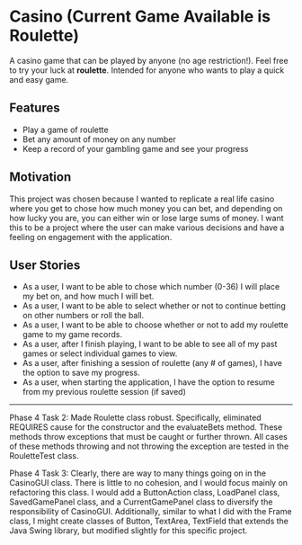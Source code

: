 # Casino (Current Game Available is Roulette)

A casino game that can be played by anyone (no age restriction!). Feel free to try your 
luck at **roulette**. Intended for anyone who wants to play a quick and easy game.  

## Features 

- Play a game of roulette
- Bet any amount of money on any number
- Keep a record of your gambling game and see your progress

## Motivation

This project was chosen because I wanted to replicate a real life casino where you get to chose how much money you can 
bet, and depending on how lucky you are, you can either win or lose large sums of money. I want this to be a project
 where the user can make various decisions and have a feeling on engagement with the application.    

## User Stories
- As a user, I want to be able to chose which number (0-36) I will place my bet on, and how much I will bet.
- As a user, I want to be able to select whether or not to continue betting on other numbers or roll the ball.
- As a user, I want to be able to choose whether or not to add my roulette game to my game records.
- As a user, after I finish playing, I want to be able to see all of my past games or select individual games to view.
- As a user, after finishing a session of roulette (any # of games), I have the option to save my progress.
- As a user, when starting the application, I have the option to resume from my previous roulette session (if saved) 

-------------------------
Phase 4 Task 2: Made Roulette class robust. Specifically, eliminated REQUIRES cause for the
constructor and the evaluateBets method. These methods throw exceptions that must be caught
or further thrown. All cases of these methods throwing and not throwing the exception are
tested in the RouletteTest class. 

Phase 4 Task 3: Clearly, there are way to many things going on in the 
CasinoGUI class. There is little to no cohesion, and I would focus
mainly on refactoring this class. I would add a ButtonAction class, 
 LoadPanel class, SavedGamePanel class, and a CurrentGamePanel class
 to diversify the responsibility of CasinoGUI. Additionally, similar to what I did with
 the Frame class, I might create classes of Button, TextArea, TextField that 
 extends the Java Swing library, but modified slightly for this specific project. 


